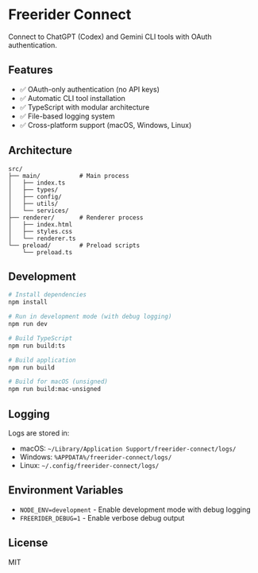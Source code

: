# Freerider Connect

Connect to ChatGPT (Codex) and Gemini CLI tools with OAuth authentication.

## Features

- ✅ OAuth-only authentication (no API keys)
- ✅ Automatic CLI tool installation
- ✅ TypeScript with modular architecture
- ✅ File-based logging system
- ✅ Cross-platform support (macOS, Windows, Linux)

## Architecture

```
src/
├── main/           # Main process
│   ├── index.ts
│   ├── types/
│   ├── config/
│   ├── utils/
│   └── services/
├── renderer/       # Renderer process
│   ├── index.html
│   ├── styles.css
│   └── renderer.ts
└── preload/        # Preload scripts
    └── preload.ts
```

## Development

```bash
# Install dependencies
npm install

# Run in development mode (with debug logging)
npm run dev

# Build TypeScript
npm run build:ts

# Build application
npm run build

# Build for macOS (unsigned)
npm run build:mac-unsigned
```

## Logging

Logs are stored in:
- macOS: `~/Library/Application Support/freerider-connect/logs/`
- Windows: `%APPDATA%/freerider-connect/logs/`
- Linux: `~/.config/freerider-connect/logs/`

## Environment Variables

- `NODE_ENV=development` - Enable development mode with debug logging
- `FREERIDER_DEBUG=1` - Enable verbose debug output

## License

MIT
